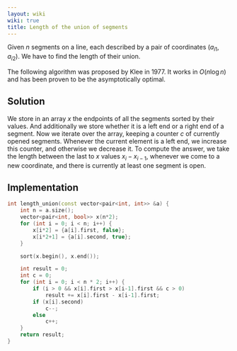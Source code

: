 ```yaml
---
layout: wiki
wiki: true
title: Length of the union of segments
---
```



Given $n$ segments on a line, each described by a pair of coordinates $(a_{i1}, a_{i2})$.
We have to find the length of their union.

The following algorithm was proposed by Klee in 1977.
It works in $O(n\log n)$ and has been proven to be the asymptotically optimal.

## Solution

We store in an array $x$ the endpoints of all the segments sorted by their values.
And additionally we store whether it is a left end or a right end of a segment.
Now we iterate over the array, keeping a counter $c$ of currently opened segments.
Whenever the current element is a left end, we increase this counter, and otherwise we decrease it.
To compute the answer, we take the length between the last to $x$ values $x_i - x_{i-1}$, whenever we come to a new coordinate, and there is currently at least one segment is open.

## Implementation

```cpp
int length_union(const vector<pair<int, int>> &a) {
    int n = a.size();
    vector<pair<int, bool>> x(n*2);
    for (int i = 0; i < n; i++) {
        x[i*2] = {a[i].first, false};
        x[i*2+1] = {a[i].second, true};
    }

    sort(x.begin(), x.end());

    int result = 0;
    int c = 0;
    for (int i = 0; i < n * 2; i++) {
        if (i > 0 && x[i].first > x[i-1].first && c > 0)
            result += x[i].first - x[i-1].first;
        if (x[i].second)
            c--;
        else
            c++;
    }
    return result;
}
```

